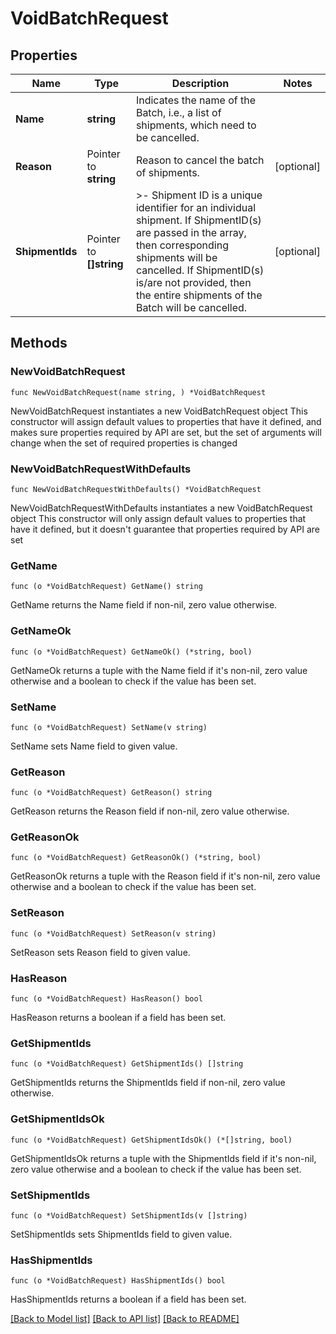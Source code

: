 # VoidBatchRequest

## Properties

Name | Type | Description | Notes
------------ | ------------- | ------------- | -------------
**Name** | **string** | Indicates the name of the Batch, i.e., a list of shipments, which need to be cancelled. | 
**Reason** | Pointer to **string** | Reason to cancel the batch of shipments. | [optional] 
**ShipmentIds** | Pointer to **[]string** | &gt;- Shipment ID is a unique identifier for an individual shipment. If ShipmentID(s) are passed in the array, then corresponding shipments will be cancelled. If ShipmentID(s) is/are not provided, then the entire shipments of the Batch will be cancelled. | [optional] 

## Methods

### NewVoidBatchRequest

`func NewVoidBatchRequest(name string, ) *VoidBatchRequest`

NewVoidBatchRequest instantiates a new VoidBatchRequest object
This constructor will assign default values to properties that have it defined,
and makes sure properties required by API are set, but the set of arguments
will change when the set of required properties is changed

### NewVoidBatchRequestWithDefaults

`func NewVoidBatchRequestWithDefaults() *VoidBatchRequest`

NewVoidBatchRequestWithDefaults instantiates a new VoidBatchRequest object
This constructor will only assign default values to properties that have it defined,
but it doesn't guarantee that properties required by API are set

### GetName

`func (o *VoidBatchRequest) GetName() string`

GetName returns the Name field if non-nil, zero value otherwise.

### GetNameOk

`func (o *VoidBatchRequest) GetNameOk() (*string, bool)`

GetNameOk returns a tuple with the Name field if it's non-nil, zero value otherwise
and a boolean to check if the value has been set.

### SetName

`func (o *VoidBatchRequest) SetName(v string)`

SetName sets Name field to given value.


### GetReason

`func (o *VoidBatchRequest) GetReason() string`

GetReason returns the Reason field if non-nil, zero value otherwise.

### GetReasonOk

`func (o *VoidBatchRequest) GetReasonOk() (*string, bool)`

GetReasonOk returns a tuple with the Reason field if it's non-nil, zero value otherwise
and a boolean to check if the value has been set.

### SetReason

`func (o *VoidBatchRequest) SetReason(v string)`

SetReason sets Reason field to given value.

### HasReason

`func (o *VoidBatchRequest) HasReason() bool`

HasReason returns a boolean if a field has been set.

### GetShipmentIds

`func (o *VoidBatchRequest) GetShipmentIds() []string`

GetShipmentIds returns the ShipmentIds field if non-nil, zero value otherwise.

### GetShipmentIdsOk

`func (o *VoidBatchRequest) GetShipmentIdsOk() (*[]string, bool)`

GetShipmentIdsOk returns a tuple with the ShipmentIds field if it's non-nil, zero value otherwise
and a boolean to check if the value has been set.

### SetShipmentIds

`func (o *VoidBatchRequest) SetShipmentIds(v []string)`

SetShipmentIds sets ShipmentIds field to given value.

### HasShipmentIds

`func (o *VoidBatchRequest) HasShipmentIds() bool`

HasShipmentIds returns a boolean if a field has been set.


[[Back to Model list]](../README.md#documentation-for-models) [[Back to API list]](../README.md#documentation-for-api-endpoints) [[Back to README]](../README.md)


